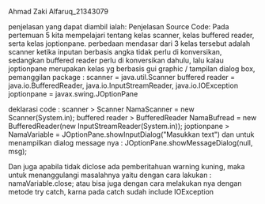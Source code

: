 Ahmad Zaki Alfaruq_21343079

penjelasan yang dapat diambil ialah:
Penjelasan Source Code: Pada pertemuan 5 kita mempelajari tentang kelas scanner, kelas buffered reader, serta kelas joptionpane. perbedaan mendasar dari 3 kelas tersebut adalah scanner ketika inputan berbasis angka tidak perlu di konversikan, sedangkan buffered reader perlu di konversikan dahulu, lalu kalau joptionpane merupakan kelas yg berbasis gui graphic / tampilan dialog box, pemanggilan package : scanner = java.util.Scanner buffered reader = java.io.BufferedReader, java.io.InputStreamReader, java.io.IOException joptionpane = javax.swing.JOptionPane

deklarasi code : scanner > Scanner NamaScanner = new Scanner(System.in); buffered reader > BufferedReader NamaBufread = new BufferedReader(new InputStreamReader(System.in)); joptionpane > NamaVariable = JOptionPane.showInputDialog("Masukkan text") dan untuk menampilkan dialog message nya : JOptionPane.showMessageDialog(null, msg);

 Dan juga apabila tidak diclose ada pemberitahuan warning kuning, maka untuk menanggulangi masalahnya yaitu dengan cara lakukan : namaVariable.close; atau bisa juga dengan cara melakukan nya dengan metode try catch, karna pada catch sudah include IOException
